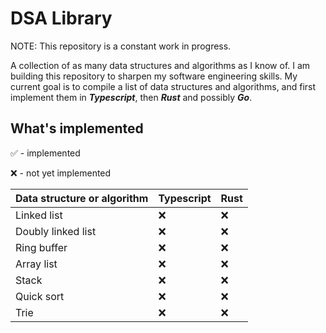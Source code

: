 # DSA Library

NOTE: This repository is a constant work in progress.

A collection of as many data structures and algorithms as I know of. I am building this repository to sharpen my software engineering skills. My current goal is to compile a list of data structures and algorithms, and first implement them in **_Typescript_**, then **_Rust_** and possibly **_Go_**.

## What's implemented

✅ - implemented

❌ - not yet implemented

| Data structure or algorithm | Typescript | Rust |
| --------------------------- | ---------- | ---- |
| Linked list                 | ❌         | ❌   |
| Doubly linked list          | ❌         | ❌   |
| Ring buffer                 | ❌         | ❌   |
| Array list                  | ❌         | ❌   |
| Stack                       | ❌         | ❌   |
| Quick sort                  | ❌         | ❌   |
| Trie                        | ❌         | ❌   |
